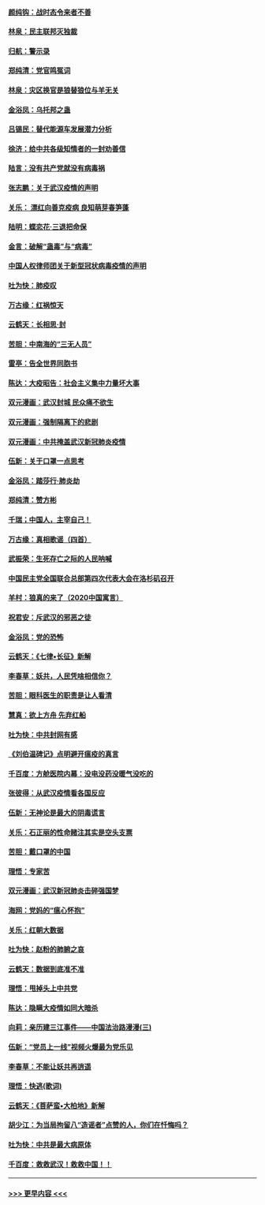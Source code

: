 #### [颜纯钩：战时态令来者不善](../pages/nsc993/n11872011.md?t=02161633) 
#### [林泉：民主联邦灭独裁](../pages/nsc993/n11870998.md?t=02161633) 
#### [归航：警示录](../pages/nsc993/n11870963.md?t=02161633) 
#### [郑纯清：党官鸣冤词](../pages/nsc993/n11870938.md?t=02161633) 
#### [林泉：灾区换官是狼替狼位与羊无关](../pages/nsc993/n11870896.md?t=02161633) 
#### [金浴凤：乌托邦之蛊](../pages/nsc993/n11870879.md?t=02161633) 
#### [吕锡民：替代能源车发展潜力分析](../pages/nsc993/n11870656.md?t=02161633) 
#### [徐济：给中共各级知情者的一封劝善信](../pages/nsc993/n11868561.md?t=02161633) 
#### [陆言：没有共产党就没有病毒祸](../pages/nsc993/n11868232.md?t=02161633) 
#### [张志鹏：关于武汉疫情的声明](../pages/nsc993/n11867182.md?t=02161633) 
#### [关乐： 漂红向善克疫病 良知萌芽春笋蓬](../pages/nsc993/n11865710.md?t=02161633) 
#### [陆明：蝶恋花‧三退把命保](../pages/nsc993/n11865673.md?t=02161633) 
#### [金言：破解“蛊毒”与“病毒”](../pages/nsc993/n11864103.md?t=02161633) 
#### [中国人权律师团关于新型冠状病毒疫情的声明](../pages/nsc993/n11864249.md?t=02161633) 
#### [吐为快：肺疫叹](../pages/nsc993/n11864027.md?t=02161633) 
#### [万古缘：红祸惊天](../pages/nsc993/n11864079.md?t=02161633) 
#### [云鹤天：长相思‧封](../pages/nsc993/n11864006.md?t=02161633) 
#### [苦胆：中南海的“三无人员”](../pages/nsc993/n11862997.md?t=02161633) 
#### [雷亭：告全世界同胞书](../pages/nsc993/n11862572.md?t=02161633) 
#### [陈达：大疫昭告：社会主义集中力量坏大事](../pages/nsc993/n11859419.md?t=02161633) 
#### [双元漫画：武汉封城 民众痛不欲生](../pages/nsc993/n11859287.md?t=02161633) 
#### [双元漫画：强制隔离下的悲剧](../pages/nsc993/n11859244.md?t=02161633) 
#### [双元漫画：中共掩盖武汉新冠肺炎疫情](../pages/nsc993/n11858249.md?t=02161633) 
#### [伍新：关于口罩一点思考](../pages/nsc993/n11859195.md?t=02161633) 
#### [金浴凤：踏莎行‧肺炎劫](../pages/nsc993/n11858227.md?t=02161633) 
#### [郑纯清：赞方彬](../pages/nsc993/n11856803.md?t=02161633) 
#### [千瑞；中国人，主宰自己！](../pages/nsc993/n11856793.md?t=02161633) 
#### [万古缘：真相歌谣（四首）](../pages/nsc993/n11856263.md?t=02161633) 
#### [武振荣：生死存亡之际的人民呐喊](../pages/nsc993/n11856256.md?t=02161633) 
#### [中国民主党全国联合总部第四次代表大会在洛杉矶召开](../pages/nsc993/n11856344.md?t=02161633) 
#### [羊村：狼真的来了（2020中国寓言）](../pages/nsc993/n11856229.md?t=02161633) 
#### [祝君安：斥武汉的邪恶之徒](../pages/nsc993/n11855861.md?t=02161633) 
#### [金浴凤：党的恐怖](../pages/nsc993/n11855849.md?t=02161633) 
#### [云鹤天：《七律▪长征》新解](../pages/nsc993/n11855479.md?t=02161633) 
#### [李春草：妖共，人民凭啥相信你？](../pages/nsc993/n11855196.md?t=02161633) 
#### [苦胆：眼科医生的职责是让人看清](../pages/nsc993/n11853840.md?t=02161633) 
#### [慧真：欲上方舟 先弃红船](../pages/nsc993/n11853483.md?t=02161633) 
#### [吐为快：中共封网有感](../pages/nsc993/n11852575.md?t=02161633) 
#### [《刘伯温碑记》点明避开瘟疫的真言](../pages/nsc993/n11852128.md?t=02161633) 
#### [千百度：方舱医院内幕：没电没药没暖气没吃的](../pages/nsc993/n11850211.md?t=02161633) 
#### [张彼得：从武汉疫情看各国反应](../pages/nsc993/n11850102.md?t=02161633) 
#### [伍新：无神论是最大的阴毒谎言](../pages/nsc993/n11846129.md?t=02161633) 
#### [关乐：石正丽的性命赌注其实是空头支票](../pages/nsc993/n11846109.md?t=02161633) 
#### [苦胆：戴口罩的中国](../pages/nsc993/n11845576.md?t=02161633) 
#### [理悟：专家苦](../pages/nsc993/n11845564.md?t=02161633) 
#### [双元漫画：武汉新冠肺炎击碎强国梦](../pages/nsc993/n11843320.md?t=02161633) 
#### [海网：党妈的“瘟心怀抱”](../pages/nsc993/n11840740.md?t=02161633) 
#### [关乐：红朝大数据](../pages/nsc993/n11840675.md?t=02161633) 
#### [吐为快：赵粉的肺腑之哀](../pages/nsc993/n11840618.md?t=02161633) 
#### [云鹤天：数据到底准不准](../pages/nsc993/n11840325.md?t=02161633) 
#### [理悟：甩掉头上中共党](../pages/nsc993/n11838826.md?t=02161633) 
#### [陈达：隐瞒大疫情如同大暗杀](../pages/nsc993/n11838771.md?t=02161633) 
#### [向莉：亲历建三江事件——中国法治路漫漫(三)](../pages/nsc993/n11831825.md?t=02161633) 
#### [伍新：“党员上一线”视频火爆最为党乐见](../pages/nsc993/n11838200.md?t=02161633) 
#### [李春草：不能让妖共再逍遥](../pages/nsc993/n11838102.md?t=02161633) 
#### [理悟：快逃(歌词)](../pages/nsc993/n11838083.md?t=02161633) 
#### [云鹤天：《菩萨蛮▪大柏地》新解](../pages/nsc993/n11838059.md?t=02161633) 
#### [胡少江：为当局拘留八“造谣者”点赞的人，你们在忏悔吗？](../pages/nsc993/n11836801.md?t=02161633) 
#### [吐为快：中共是最大病原体](../pages/nsc993/n11836748.md?t=02161633) 
#### [千百度：救救武汉！救救中国！！](../pages/nsc993/n11836145.md?t=02161633) 

----
#### [ >>> 更早内容 <<< ](../indexes/nsc993-earlier.md)
